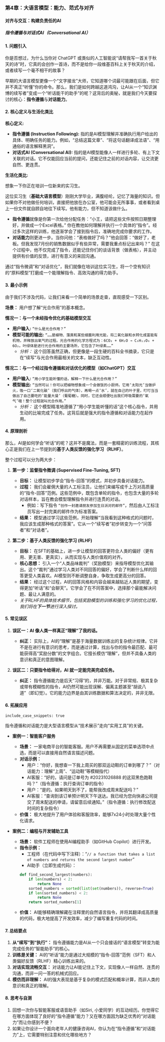 ### 第4章：大语言模型：能力、范式与对齐
#### 对齐与交互：构建负责任的AI
##### **指令遵循与对话式AI（Conversational AI）**

#### 1. 问题引入

你是否想过，为什么当你对 ChatGPT 或类似的人工智能说“请帮我写一首关于秋天的诗”时，它真的会创作一首诗，而不是给你一段维基百科上关于秋天的介绍，或者续写一个毫不相干的故事？

早期的大语言模型更像一个“文字接龙”大师，它知道哪个词最可能跟在后面，但它并不真正“听懂”你的命令。那么，我们是如何跨越这道鸿沟，让AI从一个“知识渊博的续写者”变成一个“听话能干的助手”的呢？这背后的奥秘，就是我们今天要探讨的核心：**指令遵循**与**对话能力**。

#### 2. 核心定义与生活化类比

**核心定义:**
*   **指令遵循 (Instruction Following):** 指的是AI模型理解并准确执行用户给出的具体、明确任务的能力。例如，“总结这篇文章”、“将这句话翻译成法语”、“用通俗的语言解释黑洞”。
*   **对话式AI (Conversational AI):** 指的是AI模型能像人一样进行多轮、有上下文关联的对话。它不仅能回应当前的提问，还能记住之前的对话内容，让交流更自然、更连贯。

**生活化类比:**

想象一下你正在培训一位新来的实习生。

这位实习生（**基础大语言模型**）刚刚大学毕业，满腹经纶，记忆了海量的知识。但如果你不对他做任何培训，直接把他放在办公室，他可能会无所事事，或者看到桌上一份文件就自顾自地往下续写。他有能力，但不知道该做什么。

*   **指令遵循**就像是你第一次给他分配任务：“小王，请把这些文件按照日期整理好，并做成一个Excel表格。” 你在教他如何理解并执行一个具体的“指令”。经过多次这样的训练，他逐渐学会了接到指令后，准确地完成你要求的工作。
*   **对话能力**则更进一步。当你问他：“表格做好了吗？”他会回答：“做好了，老板。但我发现7月份的销售数据似乎有些异常，需要我重点标记出来吗？” 在这个过程中，他不仅完成了指令，还能记住你们的谈话背景（做表格），并主动提供有价值的反馈，进行有意义的来回沟通。

通过“指令微调”和“对话优化”，我们就像在培训这位实习生，将一个空有知识的“原料模型”打磨成一个能理解指令、高效沟通的得力助手。

#### 3. 最小示例

由于我们不涉及代码，让我们来看一个简单的场景走查，直观感受一下区别。

**场景：** 用户想了解“光合作用”的基本概念。

**情况一：与一个未经指令优化的基础模型交互**

*   **用户输入:** `“什么是光合作用？”`
*   **模型可能的输出:** `“……是植物、藻类和某些细菌利用光能，将二氧化碳和水转化成富能有机物，并释放出氧气的过程。光合作用的化学方程式为：6CO₂ + 6H₂O → C₆H₁₂O₆ + 6O₂。叶绿体是进行光合作用的主要场所，它包含了叶绿素……”`
    *   *分析：* 这个回答虽然正确，但更像是一段生硬的百科全书摘录，它只是在“续写”与光合作用最相关的文本，缺乏互动性。

**情况二：与一个经过指令遵循和对话优化的模型（如ChatGPT）交互**

*   **用户输入:** `“用小学生能听懂的话，解释一下什么是光合作用？”`
*   **模型输出:** `“当然可以！你可以把植物想象成一个会做饭的小厨师。它用‘太阳光’当做炉火，吸一口‘二氧化碳’（我们呼出的气体），再喝一点‘水’，就在自己的叶子里，叮叮当当做出了自己要吃的‘能量大餐’（葡萄糖）。同时，它还会顺便吐出我们呼吸需要的‘氧气’哦！整个过程就叫光合作用。”`
    *   *分析：* 这个模型精准地遵循了“用小学生能听懂的话”这个核心指令，并用生动的比喻完成了任务。这背后就是强大的指令遵循和对话能力在起作用。

#### 4. 原理剖析

那么，AI是如何学会“听话”的呢？这并不是魔法，而是一套精密的训练流程，其核心正是我们在上一节提到的**基于人类反馈的强化学习（RLHF）**。

整个过程可以分为两大步：

1.  **第一步：监督指令微调 (Supervised Fine-Tuning, SFT)**
    *   **目标：** 让模型初步学会“指令-回答”的模式，并初步具备对话能力。
    *   **过程：** 我们会雇佣大量的人工标注员，让他们来编写成千上万对高质量的“指令-回答”范例。这些范例中，既包含单轮的指令，也包含大量的多轮对话样本，旨在教会模型理解指令并进行连贯的对话。
        *   例如：写下指令 `“创作一封邀请朋友参加生日派对的邮件”`，然后由人工标注员写出一封完美的邮件作为标准答案。
    *   **结果：** 模型通过学习这些范例，开始理解“当我看到这种格式的问题时，我应该生成那种格式的答案”。它从一个“续写者”初步转变为一个“问答者”和“对话者”。

2.  **第二步：基于人类反馈的强化学习 (RLHF)**
    *   **目标：** 在SFT的基础上，进一步让模型的回答更符合人类的偏好（更有用、更无害、更真实），从而实现与人类价值观的对齐。
    *   **核心思想：** 引入一个“人类品味裁判”（奖励模型）来指导模型优化其输出。这个“裁判”通过学习人类对不同回答的偏好，学会了判断什么样的回答更受人类喜欢。AI模型则不断调整自身，争取生成更高分的回答。
    *   **结果：** 经过这个过程，AI的回答风格和内容会越来越贴近人类的期望，变得更加“听话”和“会聊天”。它学会了在不同答案中，选择那个最能解决问题、最让人满意的。
    *   *关于RLHF的具体技术细节，包括奖励模型的训练和强化学习的优化过程，我们将在**下一节**进行深入探讨。*

#### 5. 常见误区

1.  **误区一：AI 像人类一样真正“理解”了我的话。**
    *   **纠正：** 实际上，AI的“理解”是基于海量数据训练出的复杂统计规律。它并不是在进行有意识的思考，而是通过计算，找出与你的指令最匹配、最可能获得高“奖励分数”的文字组合。它擅长模仿“理解”，但并不具备人类的意识和真正的意图理解。

2.  **误区二：只要指令给得对，AI 就一定能完美完成任务。**
    *   **纠正：** 指令遵循能力是后天“习得”的，并非万能。对于非常规、极其复杂或带有模糊性的指令，AI仍然可能出现误解、偏离主题甚至“胡说八道”（即幻觉）。它的能力边界是由其训练数据和算法决定的，并非无限。

#### 6. 拓展应用

`include_case_snippets: true`

指令遵循和对话能力是大型语言模型从“技术展示”走向“实用工具”的关键。

*   **案例一：智能客户服务**
    *   **场景：** 一家电商平台的智能客服。用户不再需要从固定的菜单选项中点选，而是可以直接用自然语言描述问题。
    *   **对话示例：**
        *   用户：“你好，我想查一下我上周买的那双运动鞋的订单到哪了？”（对话能力：理解“上周”、“运动鞋”等模糊指代）
        *   AI客服：“好的，请问是订单号为 #20231026888 的这双黑色跑鞋吗？”（指令遵循：执行查询订单的指令）
        *   用户：“是的。如果明天到不了，能帮我改成周末配送吗？”
        *   AI客服：“查询到该订单预计明天下午送达。我已经为您向快递公司提交了周末配送的申请，请留意后续通知。”（指令遵循：执行修改配送时间的复杂指令）
    *   **价值：** 极大地提升了用户体验和客服效率，能够7x24小时处理大量个性化请求。

*   **案例二：编程与开发辅助工具**
    *   **场景：** 软件工程师在使用AI编程助手（如GitHub Copilot）进行开发。
    *   **指令示例：**
        *   工程师（在代码中写下注释）：“`// a function that takes a list of numbers and returns the second largest number`”
        *   AI助手（立即生成代码）：
          ```python
          def find_second_largest(numbers):
              if len(numbers) < 2:
                  return None
              sorted_numbers = sorted(list(set(numbers)), reverse=True)
              if len(sorted_numbers) < 2:
                  return None
              return sorted_numbers[1]
          ```
    *   **价值：** AI能够精确理解藏在注释里的自然语言指令，并将其翻译成高质量的代码，极大地提高了开发效率，减少了编写重复代码的时间。

#### 7. 总结要点

1.  **从“续写”到“执行”：** 指令遵循能力是AI从一个只会接话的“语言模型”转变为能完成任务的“智能助手”的核心。
2.  **训练是关键：** AI的“听话”能力是通过大规模的“指令-回答”范例（SFT）和人类偏好反馈（RLHF）精心训练出来的。
3.  **对话实现流畅交互：** 对话能力让AI能记住上下文，实现像人一样自然、连贯的沟通，而非一问一答的机械式回应。
4.  **模仿而非理解：** AI的强大表现是基于复杂的模式匹配和概率计算，而非人类的意识和真正的理解。

#### 8. 思考与自测

1.  回想一次你与智能客服或语音助手（如Siri, 小爱同学）的互动经历。你觉得它在哪方面体现了良好的“指令遵循”能力？又在哪方面因为缺乏优秀的“对话能力”而让你感到不便？
2.  如果让你设计一个面向老年人的健康咨询AI，你认为在“指令遵循”和“对话能力”上，它需要特别注意和优化哪些地方？
